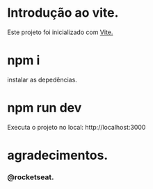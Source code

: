 # Introdução ao vite.
Este projeto foi inicializado com <a href="https://vitejs.dev/guide/">Vite.</a>

# npm i
instalar as depedências.

# npm run dev
Executa o projeto no local: http://localhost:3000

# agradecimentos.
<h3>@rocketseat.</h3>
